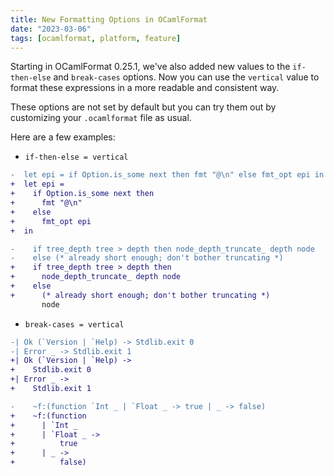 ```yaml
---
title: New Formatting Options in OCamlFormat
date: "2023-03-06"
tags: [ocamlformat, platform, feature]
---
```


Starting in OCamlFormat 0.25.1, we've also added new values to the `if-then-else` and `break-cases` options. Now you can use the `vertical` value to format these expressions in a more readable and consistent way.

These options are not set by default but you can try them out by customizing your `.ocamlformat` file as usual.

Here are a few examples:

- `if-then-else = vertical`
```diff
-  let epi = if Option.is_some next then fmt "@\n" else fmt_opt epi in
+  let epi =
+    if Option.is_some next then
+      fmt "@\n"
+    else
+      fmt_opt epi
+  in
```

```diff
-    if tree_depth tree > depth then node_depth_truncate_ depth node
-    else (* already short enough; don't bother truncating *)
+    if tree_depth tree > depth then
+      node_depth_truncate_ depth node
+    else
+      (* already short enough; don't bother truncating *)
       node
```

- `break-cases = vertical`

```diff
-| Ok (`Version | `Help) -> Stdlib.exit 0
-| Error _ -> Stdlib.exit 1
+| Ok (`Version | `Help) ->
+    Stdlib.exit 0
+| Error _ ->
+    Stdlib.exit 1
```

```diff
-    ~f:(function `Int _ | `Float _ -> true | _ -> false)
+    ~f:(function
+      | `Int _
+      | `Float _ ->
+          true
+      | _ ->
+          false)
```
